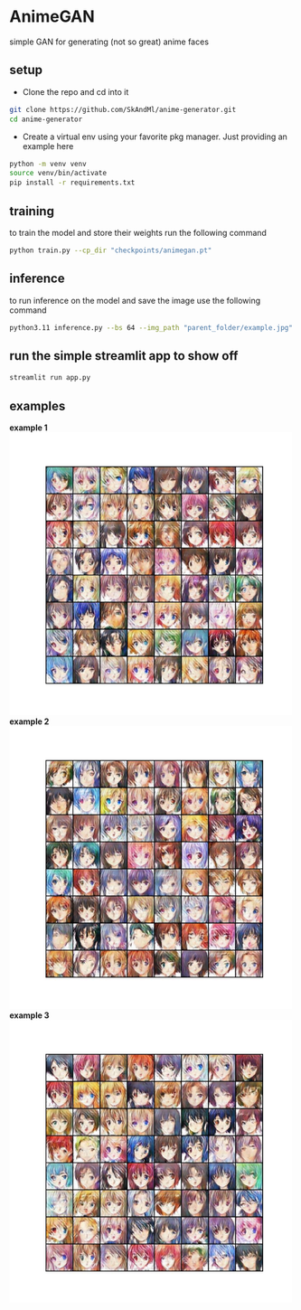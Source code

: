 # AnimeGAN
simple GAN for generating (not so great) anime faces

## setup 
* Clone the repo and cd into it
```bash
git clone https://github.com/SkAndMl/anime-generator.git
cd anime-generator
```
* Create a virtual env using your favorite pkg manager. Just providing an example here
```bash
python -m venv venv
source venv/bin/activate
pip install -r requirements.txt
```

## training 
to train the model and store their weights run the following command
```bash
python train.py --cp_dir "checkpoints/animegan.pt"
```

## inference
to run inference on the model and save the image use the following command
```bash
python3.11 inference.py --bs 64 --img_path "parent_folder/example.jpg" --seed 1234 --cp_dir "checkpoints/animegan.pt"
```

## run the simple streamlit app to show off
```bash
streamlit run app.py
```

## examples
**example 1** <br>
<img src="examples/sample_1.jpg" width="500px" height="500px"/><br>
**example 2** <br>
<img src="examples/sample_2.jpg" width="500px" height="500px"/><br>
**example 3** <br>
<img src="examples/sample_3.jpg" width="500px" height="500px"/>
